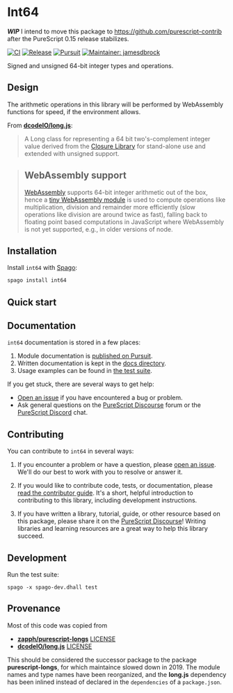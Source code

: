 # Int64

__*WIP*__ I intend to move this package to https://github.com/purescript-contrib
after the PureScript 0.15 release stabilizes.

[![CI](https://github.com/purescript-contrib/purescript-int64/workflows/CI/badge.svg?branch=main)](https://github.com/purescript-contrib/purescript-int64/actions?query=workflow%3ACI+branch%3Amain)
[![Release](https://img.shields.io/github/release/purescript-contrib/purescript-int64.svg)](https://github.com/purescript-contrib/purescript-int64/releases)
[![Pursuit](https://pursuit.purescript.org/packages/purescript-int64/badge)](https://pursuit.purescript.org/packages/purescript-int64)
[![Maintainer: jamesdbrock](https://img.shields.io/badge/maintainer-jamesdbrock-teal.svg)](https://github.com/jamesdbrock)

Signed and unsigned 64-bit integer types and operations.

## Design

The arithmetic operations in this library will be performed by WebAssembly
functions for speed, if the environment allows.

From [__dcodeIO/long.js__](https://github.com/dcodeIO/long.js):

> A Long class for representing a 64 bit two's-complement integer value derived
> from the [Closure Library](https://github.com/google/closure-library)
> for stand-alone use and extended with unsigned support.

> ## WebAssembly support
>
> [WebAssembly](http://webassembly.org) supports 64-bit integer arithmetic out
> of the box, hence a [tiny WebAssembly module](./src/Internal/wasm.wat) is
> used to compute operations like multiplication, division and remainder more
> efficiently (slow operations like division are around twice as fast), falling
> back to floating point based computations in JavaScript where WebAssembly is
> not yet supported, e.g., in older versions of node.

## Installation

Install `int64` with [Spago](https://github.com/purescript/spago):

```sh
spago install int64
```

## Quick start

## Documentation

`int64` documentation is stored in a few places:

1. Module documentation is [published on Pursuit](https://pursuit.purescript.org/packages/purescript-int64).
2. Written documentation is kept in the [docs directory](./docs).
3. Usage examples can be found in [the test suite](./test).

If you get stuck, there are several ways to get help:

- [Open an issue](https://github.com/purescript-contrib/purescript-int64/issues) if you have encountered a bug or problem.
- Ask general questions on the [PureScript Discourse](https://discourse.purescript.org) forum or the [PureScript Discord](https://discord.com/invite/sMqwYUbvz6) chat.

## Contributing

You can contribute to `int64` in several ways:

1. If you encounter a problem or have a question, please [open an issue](https://github.com/purescript-contrib/purescript-int64/issues). We'll do our best to work with you to resolve or answer it.

2. If you would like to contribute code, tests, or documentation, please [read the contributor guide](./CONTRIBUTING.md). It's a short, helpful introduction to contributing to this library, including development instructions.

3. If you have written a library, tutorial, guide, or other resource based on this package, please share it on the [PureScript Discourse](https://discourse.purescript.org)! Writing libraries and learning resources are a great way to help this library succeed.

## Development

Run the test suite:

    spago -x spago-dev.dhall test

## Provenance

Most of this code was copied from

* [__zapph/purescript-longs__](https://github.com/zapph/purescript-longs) [LICENSE](./LICENSE.ZAPGroup)
* [__dcodeIO/long.js__](https://github.com/dcodeIO/long.js) [LICENSE](./LICENSE.dcodeIO)

This should be considered the successor package to the package
__purescript-longs__, for which maintaince slowed down in 2019.
The module names and type names have been reorganized, and the __long.js__
dependency has been inlined instead of declared in
the `dependencies` of a `package.json`.

